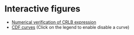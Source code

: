 # Interactive figures

- [Numerical verification of CRLB expression](ellipses.py)
- [CDF curves](auto_placement.html) (Click on the legend to enable disable a curve)

